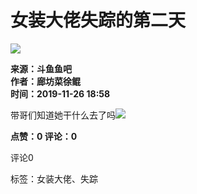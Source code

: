 # 女装大佬失踪的第二天

![](https://apic.douyucdn.cn/upload/avatar_v3/201909/8118330c550346f387ee95c3c42a7a71_big.jpg)

**来源：斗鱼鱼吧**  
**作者：廊坊菜徐鲲**  
**时间：2019-11-26 18:58**

带哥们知道她干什么去了吗![](https://img.douyucdn.cn/data/yuba/default/2019/11/26/201911261858368826378025243.jpg?i=41125832d10a8886331739404db5724364)

**点赞：0  评论：0**

评论0

标签：女装大佬、失踪